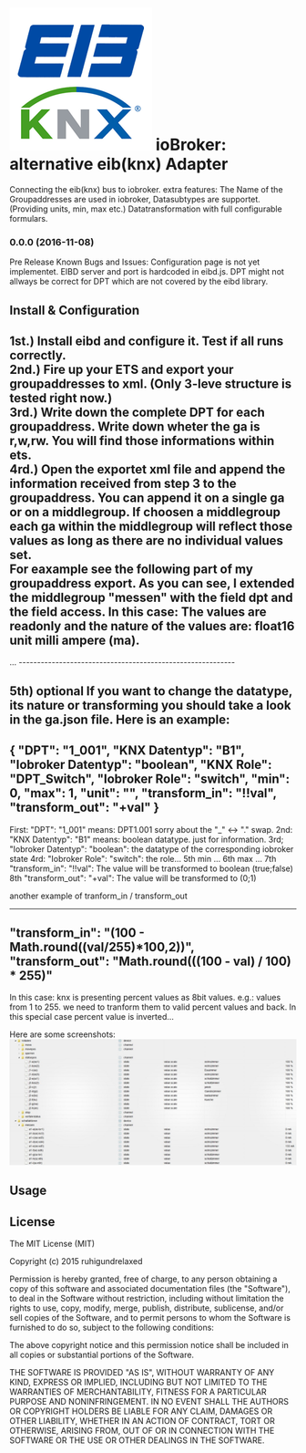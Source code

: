 ![Logo](knx.png)
ioBroker: alternative eib(knx) Adapter
==============

Connecting the eib(knx) bus to iobroker. 
extra features:
    The Name of the Groupaddresses are used in iobroker,
    Datasubtypes are supportet. (Providing units, min, max etc.)
    Datatransformation with full configurable formulars.


### 0.0.0 (2016-11-08)
Pre Release
Known Bugs and Issues:
Configuration page is not yet implementet. EIBD server and port is hardcoded in eibd.js.
DPT might not allways be correct for DPT which are not covered by the eibd library.


## Install & Configuration

1st.)   Install eibd and configure it. Test if all runs correctly.<br>
2nd.)   Fire up your ETS and export your groupaddresses to xml. (Only 3-leve structure is tested right now.)<br>
3rd.)   Write down the complete DPT for each groupaddress. Write down wheter the ga is r,w,rw. You will find those          informations within ets.<br>
4rd.)   Open the exportet xml file and append the information received from step 3 to the groupaddress.
You can append it on a single ga or on a middlegroup. If choosen a middlegroup each ga within the middlegroup will reflect those values as long as there are no individual values set.<br>
For eaxample see the following part of my groupaddress export.
As you can see, I extended the middlegroup "messen" with the field dpt and the field access.
In this case: The values are readonly and the nature of the values are: float16 unit milli ampere (ma).
-----------------------------------------------------------
 <GroupRange Name="messen" RangeStart="2560" RangeEnd="2815" dpt="9.021" access="r">
      <GroupAddress Name="A1 - A (WZ - LSR 1)" Address="1/2/1" />
      <GroupAddress Name="A1 - B (WZ - LSR 2)" Address="1/2/2" />
      <GroupAddress Name="A1 - C (WZ - SD 3)" Address="1/2/3" />
      <GroupAddress Name="A1 - D (WZ - SD 4)" Address="1/2/4" />
      <GroupAddress Name="A1 - E (WZ - SD 5)" Address="1/2/5" />
      <GroupAddress Name="A1 - F (WZ - SD 6)" Address="1/2/6" />
      <GroupAddress Name="A1 - G (SZ - LSR)" Address="1/2/7" />
      <GroupAddress Name="A1 - H (SZ - NTL L)" Address="1/2/8" />
...
-----------------------------------------------------------

5th) optional
If you want to change the datatype, its nature or transforming you should take a look in the ga.json file.
Here is an example:
-----------------------------------------------------------
{
    "DPT": "1_001",
    "KNX Datentyp": "B1",
    "Iobroker  Datentyp": "boolean",
    "KNX Role": "DPT_Switch",
    "Iobroker Role": "switch",
    "min": 0,
    "max": 1,
    "unit": "",
    "transform_in": "!!val",
    "transform_out": "+val"
 }
-----------------------------------------------------------
First: "DPT": "1_001" means: DPT1.001 sorry about the "_" <-> "." swap. 
2nd: "KNX Datentyp": "B1" means: boolean datatype. just for information. 
3rd; "Iobroker Datentyp": "boolean": the datatype of the corresponding iobroker state
4rd: "Iobroker Role": "switch": the role...
5th min ...
6th max ...
7th  "transform_in": "!!val": The value will be transformed to boolean (true;false)
8th  "transform_out": "+val": The value will be transformed to (0;1)

another example of tranform_in / transform_out

-----------------------------------------------------------
"transform_in": "(100 - Math.round((val/255)*100,2))",
"transform_out": "Math.round(((100 - val) / 100) * 255)"
-----------------------------------------------------------

In this case:
knx is presenting percent values as 8bit values. e.g.: values from 1 to 255. we need to tranform them to valid percent values and back.
In this special case percent value is inverted...


Here are some screenshots:
![screenshot](screenshot1.jpg)





## Usage

## License

The MIT License (MIT)

Copyright (c) 2015 ruhigundrelaxed

Permission is hereby granted, free of charge, to any person obtaining a copy
of this software and associated documentation files (the "Software"), to deal
in the Software without restriction, including without limitation the rights
to use, copy, modify, merge, publish, distribute, sublicense, and/or sell
copies of the Software, and to permit persons to whom the Software is
furnished to do so, subject to the following conditions:

The above copyright notice and this permission notice shall be included in
all copies or substantial portions of the Software.

THE SOFTWARE IS PROVIDED "AS IS", WITHOUT WARRANTY OF ANY KIND, EXPRESS OR
IMPLIED, INCLUDING BUT NOT LIMITED TO THE WARRANTIES OF MERCHANTABILITY,
FITNESS FOR A PARTICULAR PURPOSE AND NONINFRINGEMENT. IN NO EVENT SHALL THE
AUTHORS OR COPYRIGHT HOLDERS BE LIABLE FOR ANY CLAIM, DAMAGES OR OTHER
LIABILITY, WHETHER IN AN ACTION OF CONTRACT, TORT OR OTHERWISE, ARISING FROM,
OUT OF OR IN CONNECTION WITH THE SOFTWARE OR THE USE OR OTHER DEALINGS IN
THE SOFTWARE.
